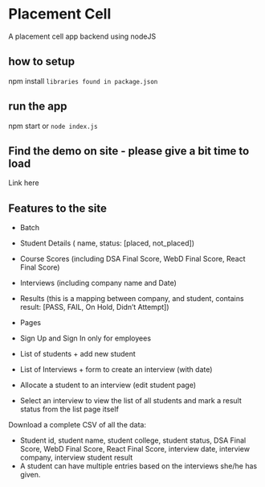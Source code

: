 # Placement Cell
A placement cell app backend using nodeJS

## how to setup
npm install <code>libraries found in package.json</code>

## run the app
npm start 
or
<code>node index.js</code>

## Find the demo on site - please give a bit time to load
<a> Link here </a>

## Features to the site
- Batch
- Student Details ( name, status: [placed, not_placed])
- Course Scores (including DSA Final Score, WebD Final Score, React Final Score)
- Interviews (including company name and Date)
- Results (this is a mapping between company, and student, contains result: [PASS, FAIL, On
Hold, Didn’t Attempt])

- Pages
- Sign Up and Sign In only for employees
- List of students + add new student
- List of Interviews + form to create an interview (with date)
- Allocate a student to an interview (edit student page)
- Select an interview to view the list of all students and mark a result status from the list
page itself

 Download a complete CSV of all the data:
- Student id, student name, student college, student status, DSA Final Score, WebD Final
Score, React Final Score, interview date, interview company, interview student result
- A student can have multiple entries based on the interviews she/he has given.
